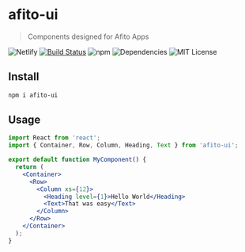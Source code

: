 # afito-ui

> Components designed for Afito Apps

![Netlify](https://img.shields.io/netlify/d8cb7201-32c0-4ec3-a8a3-3eceeae52b80)
[![Build Status](https://travis-ci.com/redhair/afito-ui.svg?token=wHK4WEFUEoz3o1zVWA5Q&branch=master)](https://travis-ci.com/redhair/afito-ui)
![npm](https://img.shields.io/npm/v/afito-ui?color=blue)
![Dependencies](https://img.shields.io/david/redhair/afito-ui)
![MIT License](https://img.shields.io/github/license/redhair/afito-ui)

## Install

```bash
npm i afito-ui
```

## Usage

```jsx
import React from 'react';
import { Container, Row, Column, Heading, Text } from 'afito-ui';

export default function MyComponent() {
  return (
    <Container>
      <Row>
        <Column xs={12}>
          <Heading level={1}>Hello World</Heading>
          <Text>That was easy</Text>
        </Column>
      </Row>
    </Container>
  );
}
```

